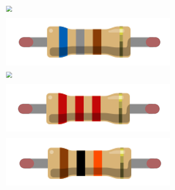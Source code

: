 ![](Resistor220_Fritzing2.png)

![](Resistor680_Fritzing.png)

![](Resistor1K_Fritizing.png)

![](Resistor2.2K_Fritzing.png)

![](Resistor10K_Fritzing.png)